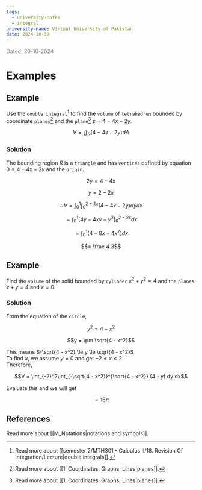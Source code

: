 ```yaml
---
tags:
  - university-notes
  - integral
university-name: Virtual University of Pakistan
date: 2024-10-30
---
```


<span style="color: gray;">Dated: 30-10-2024</span>

# Examples

## Example

Use the `double integral`[^1] to find the `volume` of `tetrahedron` bounded by coordinate `planes`[^2] and the `plane`[^2] $z = 4 - 4x -2y$.  

$$V = \iint_R (4 - 4x - 2y) dA$$

### Solution

The bounding region $R$ is a `triangle` and has `vertices` defined by equation $0 = 4 - 4x - 2y$ and the `origin`.  

$$2y = 4 - 4x$$

$$y = 2 - 2x$$

$$\therefore V = \int_0^1\int_0^{2 - 2x}(4 - 4x - 2y)dydx$$

$$= \int_0^1 \left[4y - 4xy - y^2\right]_0^{2 - 2x} dx$$

$$= \int_0^1 (4 - 8x + 4x^2) dx$$

$$= \frac 4 3$$

## Example

Find the `volume` of the solid bounded by `cylinder` $x^2 + y^2= 4$ and the `planes` $z + y = 4$ and $z = 0$.

### Solution

From the equation of the `circle`,  

$$y^2 = 4 - x^2$$

$$y = \pm \sqrt{4 - x^2}$$

This means $-\sqrt{4 - x^2} \le y \le \sqrt{4 - x^2}$  
To find $x$, we assume $y = 0$ and get $-2 \le x \le 2$  
Therefore,  

$$V = \int_{-2}^2\int_{-\sqrt{4 - x^2}}^{\sqrt{4 - x^2}} (4 - y) dy dx$$

Evaluate this and we will get  

$$= 16\pi$$

## References

Read more about [[M_Notations|notations and symbols]].

[^1]: Read more about [[semester 2/MTH301 - Calculus II/18. Revision Of Integration/Lecture|double integrals]].
[^2]: Read more about [[1. Coordinates, Graphs, Lines|planes]].